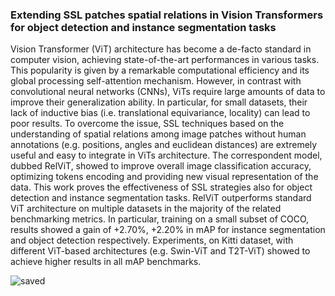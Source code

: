 ### Extending SSL patches spatial relations in Vision Transformers for object detection and instance segmentation tasks

Vision Transformer (ViT) architecture has become a de-facto standard in computer vision, achieving state-of-the-art performances in various tasks. This popularity is given by a remarkable computational efficiency and its global processing self-attention mechanism. However, in contrast with convolutional neural networks (CNNs), ViTs require large amounts of data to improve their generalization ability. In particular, for small datasets, their lack of inductive bias (i.e. translational equivariance, locality) can lead to poor results. To overcome the issue, SSL techniques based on the understanding of spatial relations among image patches without human annotations (e.g. positions, angles and euclidean distances) are extremely useful and easy to integrate in ViTs architecture. The correspondent model, dubbed RelViT, showed to improve overall image classification accuracy, optimizing tokens encoding and providing new visual representation of the data. This work proves the effectiveness of SSL strategies also for object detection and instance segmentation tasks. RelViT outperforms standard ViT architecture on multiple datasets in the majority of the related benchmarking metrics. In particular, training on a small subset of COCO, results showed a gain of +2.70\%, +2.20\% in mAP for instance segmentation and object detection respectively. Experiments, on Kitti dataset, with different ViT-based architectures (e.g. Swin-ViT and T2T-ViT) showed to achieve higher results in all mAP benchmarks.

![saved](https://user-images.githubusercontent.com/78668728/223557403-64e48276-ca95-41f7-baf5-0ea94d60d311.jpg)
